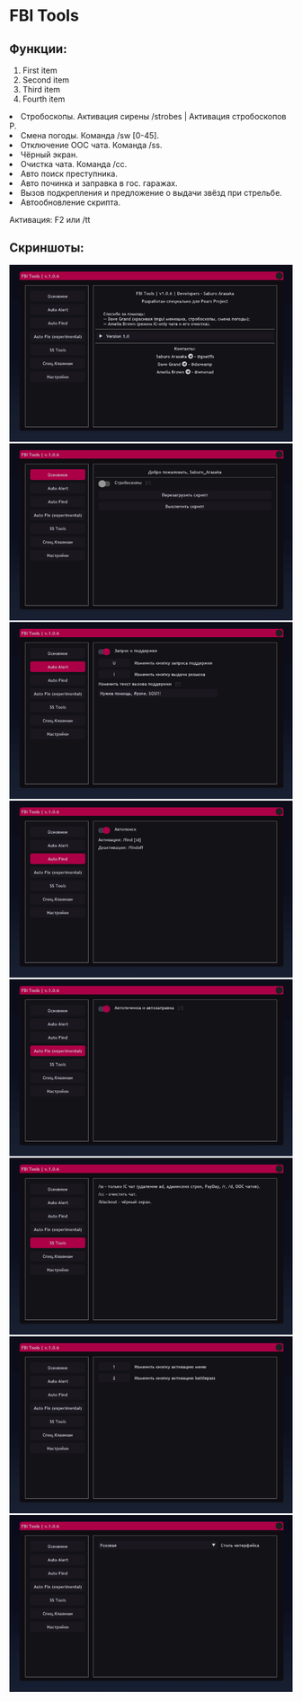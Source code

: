 # FBI Tools
## Функции:
<ol>
  <li>First item</li>
  <li>Second item</li>
  <li>Third item</li>
  <li>Fourth item</li>
</ol>
<li>Cтробоскопы. Активация сирены /strobes | Активация стробоскопов P.</li>
<li>Cмена погоды. Команда /sw [0-45].</li>
<li>Отключение ООС чата. Команда /ss.</li>
<li>Чёрный экран.</li>
<li>Очистка чата. Команда /cc.</li>
<li>Авто поиск преступника.</li>
<li>Авто починка и заправка в гос. гаражах.</li>
<li>Вызов подкрепления и предложение о выдачи звёзд при стрельбе.</li>
<li>Автообновление скрипта.</li>

Активация: F2 или /tt

## Скриншоты:

![Menu 1](screenshots/1.png)
![Menu 2](screenshots/2.png)
![Menu 3](screenshots/3.png)
![Menu 4](screenshots/4.png)
![Menu 5](screenshots/5.png)
![Menu 6](screenshots/6.png)
![Menu 7](screenshots/7.png)
![Menu 8](screenshots/8.png)